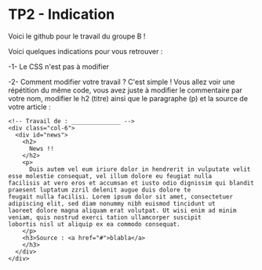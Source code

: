 # TP2 - Indication

Voici le github pour le travail du groupe B !

Voici quelques indications pour vous retrouver : 

 -1- Le CSS n'est pas à modifier
 
 -2- Comment modifier votre travail ? 
      C'est simple !
      Vous allez voir une répétition du même code, vous avez juste à modifier le 
      commentaire par votre nom, modifier le h2 (titre) ainsi que le paragraphe (p) 
      et la source de votre article : 
      
      
      
    <!-- Travail de : ______________ -->
    <div class="col-6">
      <div id="news">
        <h2>
          News !!
        </h2>
        <p>
          Duis autem vel eum iriure dolor in hendrerit in vulputate velit esse molestie consequat, vel illum dolore eu feugiat nulla               facilisis at vero eros et accumsan et iusto odio dignissim qui blandit praesent luptatum zzril delenit augue duis dolore te             feugait nulla facilisi. Lorem ipsum dolor sit amet, consectetuer adipiscing elit, sed diam nonummy nibh euismod tincidunt ut             laoreet dolore magna aliquam erat volutpat. Ut wisi enim ad minim veniam, quis nostrud exerci tation ullamcorper suscipit               lobortis nisl ut aliquip ex ea commodo consequat.
        </p>
        <h3>Source : <a href="#">blabla</a>
        </h3>
      </div>
    </div>
